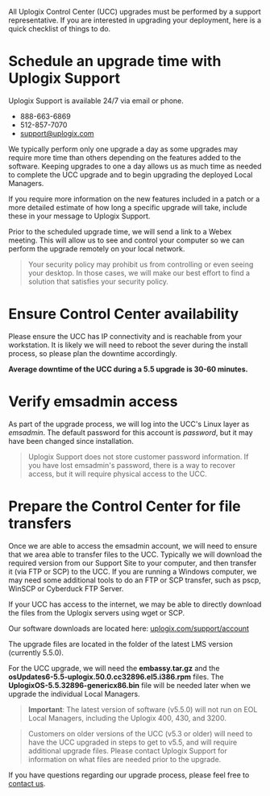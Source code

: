 <!-- 5.5 -->

All Uplogix Control Center (UCC) upgrades must be performed by a support representative. If you are interested in upgrading your deployment, here is a quick checklist of things to do.

# Schedule an upgrade time with Uplogix Support

Uplogix Support is available 24/7 via email or phone.

* 888-663-6869
* 512-857-7070 
* support@uplogix.com

We typically perform only one upgrade a day as some upgrades may require more time than others depending on the features added to the software. Keeping upgrades to one a day allows us as much time as needed to complete the UCC upgrade and to begin upgrading the deployed Local Managers.

If you require more information on the new features included in a patch or a more detailed estimate of how long a specific upgrade will take, include these in your message to Uplogix Support.

Prior to the scheduled upgrade time, we will send a link to a Webex meeting. This will allow us to see and control your computer so we can perform the upgrade remotely on your local network.

> Your security policy may prohibit us from controlling or even seeing your desktop. In those cases, we will make our best effort to find a solution that satisfies your security policy.

# Ensure Control Center availability 

Please ensure the UCC has IP connectivity and is reachable from your workstation. It is likely we will need to reboot the sever during the install process, so please plan the downtime accordingly.

**Average downtime of the UCC during a 5.5 upgrade is 30-60 minutes.**

# Verify emsadmin access

As part of the upgrade process, we will log into the UCC's Linux layer as *emsadmin*. The default password for this account is *password*, but it may have been changed since installation.

> Uplogix Support does not store customer password information. If you have lost emsadmin's password, there is a way to recover access, but it will require physical access to the UCC.

# Prepare the Control Center for file transfers

Once we are able to access the emsadmin account, we will need to ensure that we area able to transfer files to the UCC. Typically we will download the required version from our Support Site to your computer, and then transfer it (via FTP or SCP) to the UCC. If you are running a Windows computer, we may need some additional tools to do an FTP or SCP transfer, such as pscp, WinSCP or Cyberduck FTP Server.

If your UCC has access to the internet, we may be able to directly download the files from the Uplogix servers using wget or SCP.

Our software downloads are located here: [uplogix.com/support/account](http://uplogix.com/support/account/)

The upgrade files are located in the folder of the latest LMS version (currently 5.5.0).

For the UCC upgrade, we will need the **embassy.tar.gz** and the **osUpdates6-5.5-uplogix.50.0.cc32896.el5.i386.rpm** files. The **UplogixOS-5.5.32896-genericx86.bin** file will be needed later when we upgrade the individual Local Managers.

> **Important**: The latest version of software (v5.5.0) will not run on EOL Local Managers, including the Uplogix 400, 430, and 3200.

> Customers on older versions of the UCC (v5.3 or older) will need to have the UCC upgraded in steps to get to v5.5, and will require additional upgrade files. Please contact Uplogix Support for information on what files are needed prior to the upgrade.        


If you have questions regarding our upgrade process, please feel free to [contact us](mailto:support@uplogix.com).